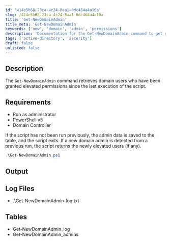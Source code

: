 ```yaml
---
id: '414e5b68-23ca-4c24-8aa1-0dc464a4a10a'
slug: /414e5b68-23ca-4c24-8aa1-0dc464a4a10a
title: 'Get-NewDomainAdmin'
title_meta: 'Get-NewDomainAdmin'
keywords: ['new', 'domain', 'admin', 'permissions']
description: 'Documentation for the Get-NewDomainAdmin command to get domain users that have been granted elevated permissions since the last run of the script.'
tags: ['active-directory', 'security']
draft: false
unlisted: false
---
```


## Description
The `Get-NewDomainAdmin` command retrieves domain users who have been granted elevated permissions since the last execution of the script.

## Requirements
- Run as administrator
- PowerShell v5
- Domain Controller

If the script has not been run previously, the admin data is saved to the table, and the script exits. If a new domain admin is detected from a previous run, the script returns the newly elevated users (if any).

```powershell
.\Get-NewDomainAdmin.ps1
```

## Output

## Log Files
- .\Get-NewDomainAdmin-log.txt

## Tables
- Get-NewDomainAdmin_log
- Get-NewDomainAdmin_admins



